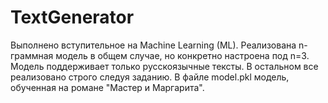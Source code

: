 # TextGenerator
Выполнено вступительное на Machine Learning (ML). Реализована n-граммная модель в общем случае, но конкретно настроена под n=3. Модель поддерживает только русскоязычные тексты. В остальном все реализовано строго следуя заданию. В файле model.pkl модель, обученная на романе "Мастер и Маргарита". 
